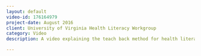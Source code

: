 ```yaml
---
layout: default
video-id: 176164979
project-date: August 2016
client: University of Virginia Health Literacy Workgroup
category: Video
description: A video explaining the teach back method for health literacy. 

---
```

